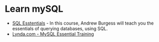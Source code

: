 # Learn mySQL

* [SQL Esstentials](http://code.tutsplus.com/courses/sql-essentials) - In this course, Andrew Burgess will teach you the essentials of querying databases, using SQL.
* [Lynda.com - MySQL Essential Training](http://www.lynda.com/MySQL-tutorials/MySQL-Essential-Training/139986-2.html)
